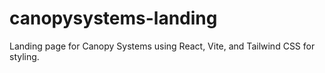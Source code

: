 # canopysystems-landing
Landing page for Canopy Systems using React, Vite, and Tailwind CSS for styling. 
